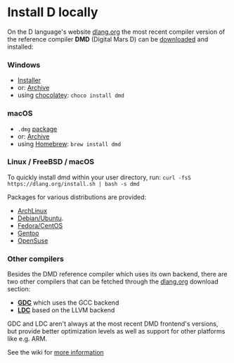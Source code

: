 # Install D locally

On the D language's website [dlang.org](https://dlang.org) the most recent
compiler version of the reference compiler **DMD** (Digital Mars D)
can be [downloaded](http://dlang.org/download.html) and installed:

### Windows

* [Installer](http://downloads.dlang.org/releases/2.x/{{latest-release}}/dmd-{{latest-release}}.exe)
* or: [Archive](http://downloads.dlang.org/releases/2.x/{{latest-release}}/dmd.{{latest-release}}.windows.7z)
* using [chocolatey](https://chocolatey.org/packages/dmd): `choco install dmd`

### macOS

* `.dmg` [package](http://downloads.dlang.org/releases/2.x/{{latest-release}}/dmd.{{latest-release}}.dmg)
* or: [Archive](http://downloads.dlang.org/releases/2.x/{{latest-release}}/dmd.{{latest-release}}.osx.tar.xz)
* using [Homebrew](http://brew.sh): `brew install dmd`

### Linux / FreeBSD / macOS

To quickly install dmd within your user directory, run: `curl -fsS https://dlang.org/install.sh | bash -s dmd`

Packages for various distributions are provided:

* [ArchLinux](https://wiki.archlinux.org/index.php/D_(programming_language))
* [Debian/Ubuntu](http://d-apt.sourceforge.net).
* [Fedora/CentOS](http://dlang.org/download.html#dmd)
* [Gentoo](https://wiki.gentoo.org/wiki/Dlang)
* [OpenSuse](http://dlang.org/download.html#dmd)

### Other compilers

Besides the DMD reference compiler which uses its own backend, there are
two other compilers that can be fetched through the
[dlang.org](https://dlang.org) download section:

* [**GDC**](http://gdcproject.org/downloads) which uses the GCC backend
* [**LDC**](https://github.com/ldc-developers/ldc#installation) based on the LLVM backend

GDC and LDC aren't always at the most recent DMD frontend's versions,
but provide better optimization levels as well as support
for other platforms like e.g. ARM.

See the wiki for [more information](https://wiki.dlang.org/Compilers)

